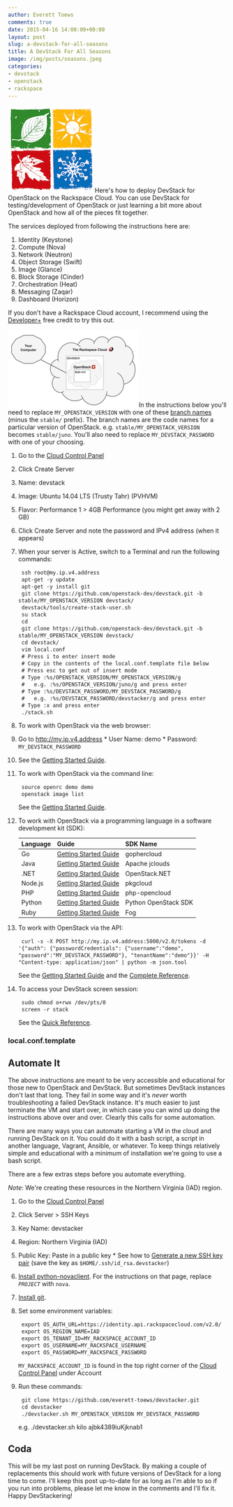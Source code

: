 ```yaml
---
author: Everett Toews
comments: true
date: 2015-04-16 14:00:00+00:00
layout: post
slug: a-devstack-for-all-seasons
title: A DevStack For All Seasons
image: /img/posts/seasons.jpeg
categories:
- devstack
- openstack
- rackspace
---
```


<img class="img-right" src="/img/posts/seasons.jpeg"/>Here's how to deploy DevStack for OpenStack on the Rackspace Cloud. You can use DevStack for testing/development of OpenStack or just learning a bit more about OpenStack and how all of the pieces fit together.

<!--more-->

The services deployed from following the instructions here are:

  1. Identity (Keystone)
  1. Compute (Nova)
  1. Network (Neutron)
  1. Object Storage (Swift)
  1. Image (Glance)
  1. Block Storage (Cinder)
  1. Orchestration (Heat)
  1. Messaging (Zaqar)
  1. Dashboard (Horizon)

If you don't have a Rackspace Cloud account, I recommend using the [Developer+](http://developer.rackspace.com/signup/) free credit to try this out.

<img class="img-right" src="/img/posts/cloud-inception.png"/>In the instructions below you'll need to replace `MY_OPENSTACK_VERSION` with one of these [branch names](https://github.com/openstack-dev/devstack/branches) (minus the `stable/` prefix). The branch names are the code names for a particular version of OpenStack. e.g. `stable/MY_OPENSTACK_VERSION` becomes `stable/juno`. You'll also need to replace `MY_DEVSTACK_PASSWORD` with one of your choosing.

1. Go to the [Cloud Control Panel](https://mycloud.rackspace.com/)

2. Click Create Server

  1. Name: devstack
  1. Image: Ubuntu 14.04 LTS (Trusty Tahr) (PVHVM)
  1. Flavor: Performance 1 > 4GB Performance (you might get away with 2 GB)

3. Click Create Server and note the password and IPv4 address (when it appears)

4. When your server is Active, switch to a Terminal and run the following commands:

        ssh root@my.ip.v4.address
        apt-get -y update
        apt-get -y install git
        git clone https://github.com/openstack-dev/devstack.git -b stable/MY_OPENSTACK_VERSION devstack/
        devstack/tools/create-stack-user.sh
        su stack
        cd
        git clone https://github.com/openstack-dev/devstack.git -b stable/MY_OPENSTACK_VERSION devstack/
        cd devstack/
        vim local.conf
        # Press i to enter insert mode
        # Copy in the contents of the local.conf.template file below
        # Press esc to get out of insert mode
        # Type :%s/OPENSTACK_VERSION/MY_OPENSTACK_VERSION/g
        #   e.g. :%s/OPENSTACK_VERSION/juno/g and press enter
        # Type :%s/DEVSTACK_PASSWORD/MY_DEVSTACK_PASSWORD/g
        #   e.g. :%s/DEVSTACK_PASSWORD/devstacker/g and press enter
        # Type :x and press enter
        ./stack.sh

5. To work with OpenStack via the web browser:

  1. Go to http://my.ip.v4.address
    * User Name: demo
    * Password: `MY_DEVSTACK_PASSWORD`
  1. See the [Getting Started Guide](http://docs.openstack.org/user-guide/content/ch_dashboard.html).

6. To work with OpenStack via the command line:

        source openrc demo demo
        openstack image list

    See the [Getting Started Guide](http://docs.openstack.org/developer/python-openstackclient/).

7. To work with OpenStack via a programming language in a software development kit (SDK):

    <table class="table table-striped table-bordered table-hover">
      <thead>
        <tr>
          <th>Language</th>
          <th>Guide</th>
          <th>SDK Name</th>
        </tr>
      </thead>
      <tbody>
        <tr>
          <td>Go</td>
          <td><a href="http://gophercloud.io/docs/">Getting Started Guide</a></td>
          <td>gophercloud</td>
        </tr>
        <tr>
          <td>Java</td>
          <td><a href="http://jclouds.apache.org/guides/openstack/">Getting Started Guide</a></td>
          <td>Apache jclouds</td>
        </tr>
        <tr>
          <td>.NET</td>
          <td><a href="http://openstacknetsdk.org/">Getting Started Guide</a></td>
          <td>OpenStack.NET</td>
        </tr>
        <tr>
          <td>Node.js</td>
          <td><a href="https://github.com/pkgcloud/pkgcloud/blob/master/docs/providers/openstack/getting-started-compute.md">Getting Started Guide</a></td>
          <td>pkgcloud</td>
        </tr>
        <tr>
          <td>PHP</td>
          <td><a href="http://docs.php-opencloud.com/en/latest/getting-started-with-openstack.html">Getting Started Guide</a></td>
          <td>php-opencloud</td>
        </tr>
        <tr>
          <td>Python</td>
          <td><a href="http://python-openstacksdk.readthedocs.org/en/latest/users/index.html">Getting Started Guide</a></td>
          <td>Python OpenStack SDK</td>
        </tr>
        <tr>
          <td>Ruby</td>
          <td><a href="https://github.com/fog/fog/blob/master/lib/fog/openstack/docs/getting_started.md">Getting Started Guide</a></td>
          <td>Fog</td>
        </tr>
      </tbody>
    </table>

8. To work with OpenStack via the API:

        curl -s -X POST http://my.ip.v4.address:5000/v2.0/tokens -d '{"auth": {"passwordCredentials": {"username":"demo", "password":"MY_DEVSTACK_PASSWORD"}, "tenantName":"demo"}}' -H "Content-type: application/json" | python -m json.tool

    See the [Getting Started Guide](http://docs.openstack.org/api/quick-start/content/) and the [Complete Reference](http://developer.openstack.org/api-ref.html).

9. To access your DevStack screen session:

        sudo chmod o+rwx /dev/pts/0
        screen -r stack

    See the [Quick Reference](http://aperiodic.net/screen/quick_reference).

### local.conf.template
<script src="http://gist-it.appspot.com/github/everett-toews/devstacker/blob/master/local.conf.template"></script>

## Automate It

The above instructions are meant to be very accessible and educational for those new to OpenStack and DevStack. But sometimes DevStack instances don't last that long. They fail in some way and it's *never* worth troubleshooting a failed DevStack instance. It's much easier to just terminate the VM and start over, in which case you can wind up doing the instructions above over and over. Clearly this calls for some automation.

There are many ways you can automate starting a VM in the cloud and running DevStack on it. You could do it with a bash script, a script in another language, Vagrant, Ansible, or whatever. To keep things relatively simple and educational with a minimum of installation we're going to use a bash script.

There are a few extras steps before you automate everything.

_Note_: We're creating these resources in the Northern Virginia (IAD) region.

1. Go to the [Cloud Control Panel](https://mycloud.rackspace.com/)
2. Click Server > SSH Keys
  1. Key Name: devstacker
  1. Region: Northern Virginia (IAD)
  1. Public Key: Paste in a public key
    * See how to [Generate a new SSH key pair](http://www.rackspace.com/knowledge_center/article/connecting-to-a-server-using-ssh-on-linux-or-mac-os#SSH_keygen) (save the key as `$HOME/.ssh/id_rsa.devstacker`)
3. [Install python-novaclient](http://docs.openstack.org/user-guide/content/install_clients.html). For the instructions on that page, replace _`PROJECT`_ with `nova`.
4. [Install git](http://git-scm.com/downloads).
5. Set some environment variables:

        export OS_AUTH_URL=https://identity.api.rackspacecloud.com/v2.0/
        export OS_REGION_NAME=IAD
        export OS_TENANT_ID=MY_RACKSPACE_ACCOUNT_ID
        export OS_USERNAME=MY_RACKSPACE_USERNAME
        export OS_PASSWORD=MY_RACKSPACE_PASSWORD

    `MY_RACKSPACE_ACCOUNT_ID` is found in the top right corner of the [Cloud Control Panel](https://mycloud.rackspace.com/) under Account

6. Run these commands:

        git clone https://github.com/everett-toews/devstacker.git
        cd devstacker
        ./devstacker.sh MY_OPENSTACK_VERSION MY_DEVSTACK_PASSWORD

    e.g. ./devstacker.sh kilo ajbk4389iuKjknab1

## Coda

This will be my last post on running DevStack. By making a couple of replacements this should work with future versions of DevStack for a long time to come. I'll keep this post up-to-date for as long as I'm able to so if you run into problems, please let me know in the comments and I'll fix it. Happy DevStackering!
